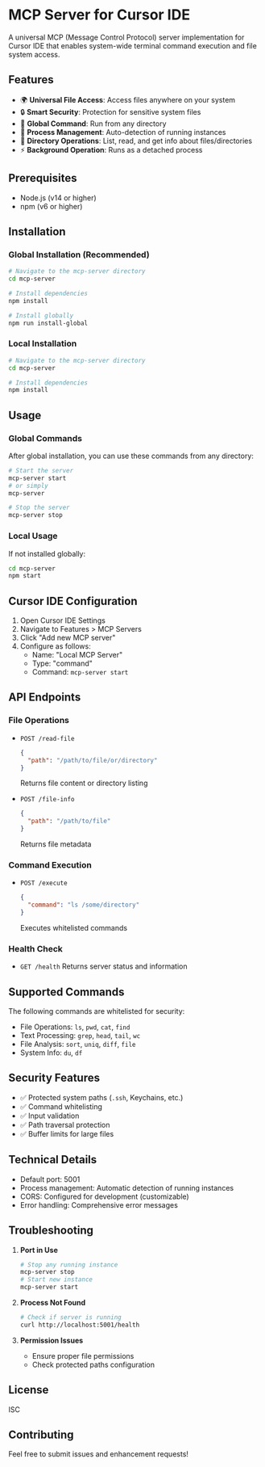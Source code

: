 # MCP Server for Cursor IDE

A universal MCP (Message Control Protocol) server implementation for Cursor IDE that enables system-wide terminal command execution and file system access.

## Features

- 🌍 **Universal File Access**: Access files anywhere on your system
- 🔒 **Smart Security**: Protection for sensitive system files
- 🚀 **Global Command**: Run from any directory
- 🔄 **Process Management**: Auto-detection of running instances
- 📁 **Directory Operations**: List, read, and get info about files/directories
- ⚡ **Background Operation**: Runs as a detached process

## Prerequisites

- Node.js (v14 or higher)
- npm (v6 or higher)

## Installation

### Global Installation (Recommended)
```bash
# Navigate to the mcp-server directory
cd mcp-server

# Install dependencies
npm install

# Install globally
npm run install-global
```

### Local Installation
```bash
# Navigate to the mcp-server directory
cd mcp-server

# Install dependencies
npm install
```

## Usage

### Global Commands
After global installation, you can use these commands from any directory:

```bash
# Start the server
mcp-server start
# or simply
mcp-server

# Stop the server
mcp-server stop
```

### Local Usage
If not installed globally:
```bash
cd mcp-server
npm start
```

## Cursor IDE Configuration

1. Open Cursor IDE Settings
2. Navigate to Features > MCP Servers
3. Click "Add new MCP server"
4. Configure as follows:
   - Name: "Local MCP Server"
   - Type: "command"
   - Command: `mcp-server start`

## API Endpoints

### File Operations
- `POST /read-file`
  ```json
  {
    "path": "/path/to/file/or/directory"
  }
  ```
  Returns file content or directory listing

- `POST /file-info`
  ```json
  {
    "path": "/path/to/file"
  }
  ```
  Returns file metadata

### Command Execution
- `POST /execute`
  ```json
  {
    "command": "ls /some/directory"
  }
  ```
  Executes whitelisted commands

### Health Check
- `GET /health`
  Returns server status and information

## Supported Commands

The following commands are whitelisted for security:
- File Operations: `ls`, `pwd`, `cat`, `find`
- Text Processing: `grep`, `head`, `tail`, `wc`
- File Analysis: `sort`, `uniq`, `diff`, `file`
- System Info: `du`, `df`

## Security Features

- ✅ Protected system paths (`.ssh`, Keychains, etc.)
- ✅ Command whitelisting
- ✅ Input validation
- ✅ Path traversal protection
- ✅ Buffer limits for large files

## Technical Details

- Default port: 5001
- Process management: Automatic detection of running instances
- CORS: Configured for development (customizable)
- Error handling: Comprehensive error messages

## Troubleshooting

1. **Port in Use**
   ```bash
   # Stop any running instance
   mcp-server stop
   # Start new instance
   mcp-server start
   ```

2. **Process Not Found**
   ```bash
   # Check if server is running
   curl http://localhost:5001/health
   ```

3. **Permission Issues**
   - Ensure proper file permissions
   - Check protected paths configuration

## License

ISC

## Contributing

Feel free to submit issues and enhancement requests! 